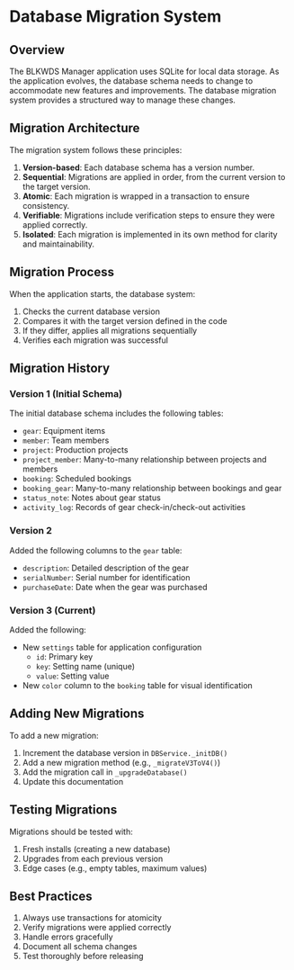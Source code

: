 # Database Migration System

## Overview

The BLKWDS Manager application uses SQLite for local data storage. As the application evolves, the database schema needs to change to accommodate new features and improvements. The database migration system provides a structured way to manage these changes.

## Migration Architecture

The migration system follows these principles:

1. **Version-based**: Each database schema has a version number.
2. **Sequential**: Migrations are applied in order, from the current version to the target version.
3. **Atomic**: Each migration is wrapped in a transaction to ensure consistency.
4. **Verifiable**: Migrations include verification steps to ensure they were applied correctly.
5. **Isolated**: Each migration is implemented in its own method for clarity and maintainability.

## Migration Process

When the application starts, the database system:

1. Checks the current database version
2. Compares it with the target version defined in the code
3. If they differ, applies all migrations sequentially
4. Verifies each migration was successful

## Migration History

### Version 1 (Initial Schema)

The initial database schema includes the following tables:

- `gear`: Equipment items
- `member`: Team members
- `project`: Production projects
- `project_member`: Many-to-many relationship between projects and members
- `booking`: Scheduled bookings
- `booking_gear`: Many-to-many relationship between bookings and gear
- `status_note`: Notes about gear status
- `activity_log`: Records of gear check-in/check-out activities

### Version 2

Added the following columns to the `gear` table:

- `description`: Detailed description of the gear
- `serialNumber`: Serial number for identification
- `purchaseDate`: Date when the gear was purchased

### Version 3 (Current)

Added the following:

- New `settings` table for application configuration
  - `id`: Primary key
  - `key`: Setting name (unique)
  - `value`: Setting value
- New `color` column to the `booking` table for visual identification

## Adding New Migrations

To add a new migration:

1. Increment the database version in `DBService._initDB()`
2. Add a new migration method (e.g., `_migrateV3ToV4()`)
3. Add the migration call in `_upgradeDatabase()`
4. Update this documentation

## Testing Migrations

Migrations should be tested with:

1. Fresh installs (creating a new database)
2. Upgrades from each previous version
3. Edge cases (e.g., empty tables, maximum values)

## Best Practices

1. Always use transactions for atomicity
2. Verify migrations were applied correctly
3. Handle errors gracefully
4. Document all schema changes
5. Test thoroughly before releasing
